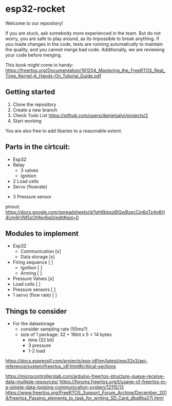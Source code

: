 # esp32-rocket

Welcome to our repository!

If you are stuck, ask somebody more experienced in the team. But do not worry, you are safe to play around, as its impossible to break anything. If you made changes in the code, tests are running automatically to maintain the quality, and you cannot merge bad code. Additionally, we are reviewing your code before merging.

This book might come in handy:
https://freertos.org/Documentation/161204_Mastering_the_FreeRTOS_Real_Time_Kernel-A_Hands-On_Tutorial_Guide.pdf

## Getting started

1. Clone the repository 
2. Create a new branch
3. Check Todo List https://github.com/users/danielsalyi/projects/2
4. Start working

You are also free to add libaries to a reasonable extent.

## Parts in the cirtcuit:

- Esp32
- Relay 
    - 3 valves
    - Ignition 
- 2 Load cells
- Servo (flowrate)
<!-- - Big Button -->
- 3 Pressure sensor

pinout: https://docs.google.com/spreadsheets/d/1gh6bkqz8IQwBzecCjn6oTz4n6H4Um9rVM5zOhNv6iq0/edit#gid=0

## Modules to implement
- Esp32 
    - Communication [x]
    - Data storage [x]
- Firing sequence [ ]
    - Ignition [ ]
    - Arming [ ]
- Pressure Valves [x]
- Load cells [ ]
- Pressure sensors [ ]
- 1 servo (flow rate) [ ]

## Things to consider 
- For the datastorage 
    - consider sampling rate (50ms?)
    - size of 1 package: 32 + 16bit x 5 = 14 bytes
        - time (32 bit)
        - 3 pressure
        - 1-2 load


https://docs.espressif.com/projects/esp-idf/en/latest/esp32s3/api-reference/system/freertos_idf.html#critical-sections

https://microcontrollerslab.com/arduino-freertos-structure-queue-receive-data-multiple-resources/
https://forums.freertos.org/t/usage-of-freertos-in-a-simple-data-logging-communication-system/12115/13
https://www.freertos.org/FreeRTOS_Support_Forum_Archive/December_2014/freertos_Passing_elements_to_task_for_writing_SD_Card_dba9ba27j.html